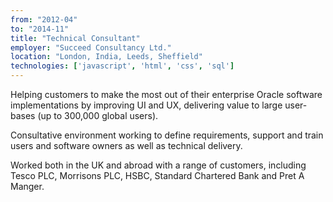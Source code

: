 ```yaml
---
from: "2012-04"
to: "2014-11"
title: "Technical Consultant"
employer: "Succeed Consultancy Ltd."
location: "London, India, Leeds, Sheffield"
technologies: ['javascript', 'html', 'css', 'sql']
---
```


Helping customers to make the most out of their enterprise Oracle software implementations by improving UI and UX, delivering value to large user-bases (up to 300,000 global users).

Consultative environment working to define requirements, support and train users and software owners as well as technical delivery.

Worked both in the UK and abroad with a range of customers, including Tesco PLC, Morrisons PLC, HSBC, Standard Chartered Bank and Pret A Manger.
